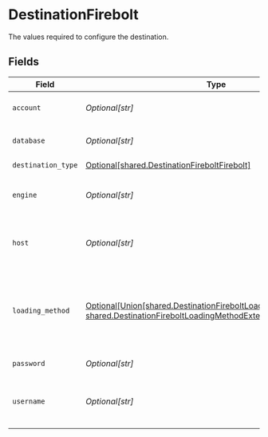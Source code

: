 # DestinationFirebolt

The values required to configure the destination.


## Fields

| Field                                                                                                                                                                                        | Type                                                                                                                                                                                         | Required                                                                                                                                                                                     | Description                                                                                                                                                                                  | Example                                                                                                                                                                                      |
| -------------------------------------------------------------------------------------------------------------------------------------------------------------------------------------------- | -------------------------------------------------------------------------------------------------------------------------------------------------------------------------------------------- | -------------------------------------------------------------------------------------------------------------------------------------------------------------------------------------------- | -------------------------------------------------------------------------------------------------------------------------------------------------------------------------------------------- | -------------------------------------------------------------------------------------------------------------------------------------------------------------------------------------------- |
| `account`                                                                                                                                                                                    | *Optional[str]*                                                                                                                                                                              | :heavy_minus_sign:                                                                                                                                                                           | Firebolt account to login.                                                                                                                                                                   |                                                                                                                                                                                              |
| `database`                                                                                                                                                                                   | *Optional[str]*                                                                                                                                                                              | :heavy_check_mark:                                                                                                                                                                           | The database to connect to.                                                                                                                                                                  |                                                                                                                                                                                              |
| `destination_type`                                                                                                                                                                           | [Optional[shared.DestinationFireboltFirebolt]](undefined/models/shared/destinationfireboltfirebolt.md)                                                                                       | :heavy_check_mark:                                                                                                                                                                           | N/A                                                                                                                                                                                          |                                                                                                                                                                                              |
| `engine`                                                                                                                                                                                     | *Optional[str]*                                                                                                                                                                              | :heavy_minus_sign:                                                                                                                                                                           | Engine name or url to connect to.                                                                                                                                                            |                                                                                                                                                                                              |
| `host`                                                                                                                                                                                       | *Optional[str]*                                                                                                                                                                              | :heavy_minus_sign:                                                                                                                                                                           | The host name of your Firebolt database.                                                                                                                                                     | api.app.firebolt.io                                                                                                                                                                          |
| `loading_method`                                                                                                                                                                             | [Optional[Union[shared.DestinationFireboltLoadingMethodSQLInserts, shared.DestinationFireboltLoadingMethodExternalTableViaS3]]](undefined/models/shared/destinationfireboltloadingmethod.md) | :heavy_minus_sign:                                                                                                                                                                           | Loading method used to select the way data will be uploaded to Firebolt                                                                                                                      |                                                                                                                                                                                              |
| `password`                                                                                                                                                                                   | *Optional[str]*                                                                                                                                                                              | :heavy_check_mark:                                                                                                                                                                           | Firebolt password.                                                                                                                                                                           |                                                                                                                                                                                              |
| `username`                                                                                                                                                                                   | *Optional[str]*                                                                                                                                                                              | :heavy_check_mark:                                                                                                                                                                           | Firebolt email address you use to login.                                                                                                                                                     | username@email.com                                                                                                                                                                           |